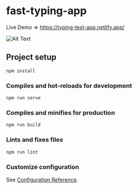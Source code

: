# fast-typing-app

Live Demo => https://typing-test-app.netlify.app/

![Alt Text](https://gifyu.com/image/Ovdb)

## Project setup

```
npm install
```

### Compiles and hot-reloads for development

```
npm run serve
```

### Compiles and minifies for production

```
npm run build
```

### Lints and fixes files

```
npm run lint
```

### Customize configuration

See [Configuration Reference](https://cli.vuejs.org/config/).

